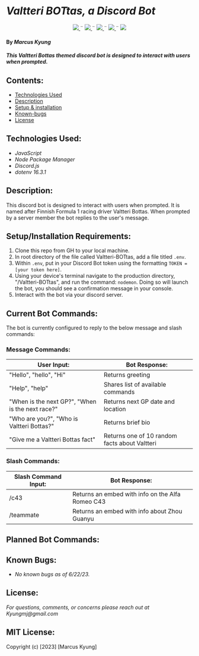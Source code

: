 # _Valtteri BOTtas, a Discord Bot_
<div align="center">
    <!-- Project Shields -->
    <div align="center">
        <a href="https://github.com/MarcusKyung/Valtteri-BOTtas/graphs/contributors">
            <img src="https://img.shields.io/github/contributors/MarcusKyung/RecipeBox2.Solution.svg?style=plastic">
        </a>
        ¨
        <a href="https://github.com/MarcusKyung/Valtteri-BOTtas/stargazers">
            <img src="https://img.shields.io/github/stars/MarcusKyung/RecipeBox2.Solution.svg?color=yellow&style=plastic">
        </a>
        ¨
        <a href="https://github.com/MarcusKyung/Valtteri-BOTtas/issues">
            <img src="https://img.shields.io/github/issues/MarcusKyung/RecipeBox2.Solution?style=plastic">
        </a>
        ¨
        <a href="https://github.com/MarcusKyung/Valtteri-BOTtas/blob/main/LICENSE.txt">
            <img src="https://img.shields.io/github/license/MarcusKyung/RecipeBox2.Solution?color=orange&style=plastic">
        </a>
        ¨
        <a href="https://linkedin.com/in/MarcusKyung">
            <img src="https://img.shields.io/badge/-LinkedIn-black.svg?style=plastic&logo=linkedin&colorB=2867B2">
        </a>
    </div>
</div>

#### By _**Marcus Kyung**_

#### _This Valtteri Bottas themed discord bot is designed to interact with users when prompted._

## Contents:
* [Technologies Used](#technologies-used)
* [Description](#description)
* [Setup & installation](#setupinstallation-requirements)
* [Known-bugs](#known-bugs)
* [License](#license)

## Technologies Used:
* _JavaScript_
* _Node Package Manager_
* _Discord.js_
* _dotenv 16.3.1_

## Description:
This discord bot is designed to interact with users when prompted. It is named after Finnish Formula 1 racing driver Valtteri Bottas. When prompted by a server member the bot replies to the user's message. 

## Setup/Installation Requirements:
1. Clone this repo from GH to your local machine.
2. In root directory of the file called Valtteri-BOTtas, add a file titled `.env`.
3. Within `.env`, put in your Discord Bot token using the formatting `TOKEN = [your token here]`.
4. Using your device's terminal navigate to the production directory, "/Valtteri-BOTtas", and run the command: ```nodemon```. Doing so will launch the bot, you should see a confirmation message in your console.
5. Interact with the bot via your discord server. 

## Current Bot Commands:
The bot is currently configured to reply to the below message and slash commands:

### Message Commands: 
| User Input:                                        | Bot Response:                                      |                    
| -------------------------------------------------- | -------------------------------------------------- |                   
| "Hello", "hello", "Hi"                             | Returns greeting                                   |
| "Help", "help"                                     | Shares list of available commands                  |
| "When is the next GP?", "When is the next race?"   | Returns next GP date and location                  |
| "Who are you?", "Who is Valtteri Bottas?"          | Returns brief bio                                  |
| "Give me a Valtteri Bottas fact"                   | Returns one of 10 random facts about Valtteri      |

### Slash Commands: 
| Slash Command Input:                               | Bot Response:                                      |                    
| -------------------------------------------------- | -------------------------------------------------- |                   
| /c43                                               | Returns an embed with info on the Alfa Romeo C43   |
| /teammate                                          | Returns an embed with info about Zhou Guanyu       |

## Planned Bot Commands:


## Known Bugs:
* _No known bugs as of 6/22/23._

## License:
_For questions, comments, or concerns please reach out at Kyungmj@gmail.com_

## MIT License:
Copyright (c) [2023] [Marcus Kyung]